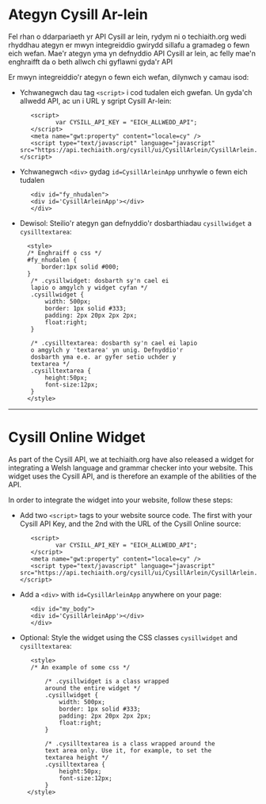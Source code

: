 # Ategyn Cysill Ar-lein

Fel rhan o ddarpariaeth yr API Cysill ar lein, rydym ni o techiaith.org wedi rhyddhau ategyn er mwyn integreiddio gwirydd sillafu a gramadeg o fewn eich wefan. Mae'r ategyn yma yn defnyddio API Cysill ar lein, ac felly mae'n enghraifft da o beth allwch chi gyflawni gyda'r API

Er mwyn integreiddio'r ategyn o fewn eich wefan, dilynwch y camau isod:

* Ychwanegwch dau tag `<script>` i cod tudalen eich gwefan. Un gyda'ch allwedd API, ac un i URL y sgript Cysill Ar-lein:
    
         <script>
                var CYSILL_API_KEY = "EICH_ALLWEDD_API";
         </script>
         <meta name="gwt:property" content="locale=cy" />
         <script type="text/javascript" language="javascript" src="https://api.techiaith.org/cysill/ui/CysillArlein/CysillArlein.nocache.js"></script>

    
* Ychwanegwch `<div>` gydag `id=CysillArleinApp` unrhywle o fewn eich tudalen 
    

         <div id="fy_nhudalen">
         <div id='CysillArleinApp'></div>
         </div>

* Dewisol: Steilio'r ategyn gan defnyddio'r dosbarthiadau `cysillwidget` a `cysilltextarea`:

        <style>
        /* Enghraiff o css */
        #fy_nhudalen {
            border:1px solid #000;
        }
         /* .cysillwidget: dosbarth sy'n cael ei 
         lapio o amgylch y widget cyfan */
         .cysillwidget {
             width: 500px;
             border: 1px solid #333;
             padding: 2px 20px 2px 2px;
             float:right;
         }
 
         /* .cysilltextarea: dosbarth sy'n cael ei lapio
         o amgylch y 'textarea' yn unig. Defnyddio'r 
         dosbarth yma e.e. ar gyfer setio uchder y
         textarea */
         .cysilltextarea {
             height:50px;
             font-size:12px;
         }
        </style>


---------

# Cysill Online Widget

As part of the Cysill API, we at techiaith.org have also released a widget for integrating a Welsh language and grammar checker into your website. This widget uses the Cysill API, and is therefore an example of the abilities of the API.

In order to integrate the widget into your website, follow these steps:

* Add two `<script>` tags to your website source code. The first with your Cysill API Key, and the 2nd with the URL of the Cysill Online source:
    
         <script>
                var CYSILL_API_KEY = "EICH_ALLWEDD_API";
         </script>
         <meta name="gwt:property" content="locale=cy" />
         <script type="text/javascript" language="javascript" src="https://api.techiaith.org/cysill/ui/CysillArlein/CysillArlein.nocache.js"></script>
    
* Add a `<div>` with `id=CysillArleinApp` anywhere on your page:
    
         <div id="my_body">
         <div id='CysillArleinApp'></div>
         </div>
    
* Optional: Style the widget using the CSS classes `cysillwidget` and `cysilltextarea`:

         <style>
         /* An example of some css */
             
             /* .cysillwidget is a class wrapped
             around the entire widget */
             .cysillwidget {
                 width: 500px;
                 border: 1px solid #333;
                 padding: 2px 20px 2px 2px;
                 float:right;
             }
             
             /* .cysilltextarea is a class wrapped around the 
             text area only. Use it, for example, to set the
             textarea height */
             .cysilltextarea {
                 height:50px;
                 font-size:12px;
             }
        </style>
        
